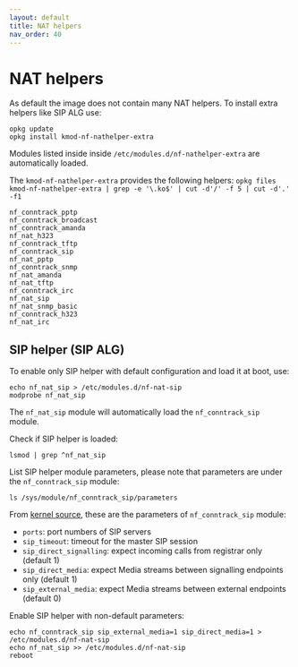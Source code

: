 ```yaml
---
layout: default
title: NAT helpers
nav_order: 40
---
```


# NAT helpers

As default the image does not contain many NAT helpers.
To install extra helpers like SIP ALG use:
```
opkg update
opkg install kmod-nf-nathelper-extra
```

Modules listed inside inside `/etc/modules.d/nf-nathelper-extra` are automatically loaded.

The `kmod-nf-nathelper-extra` provides the following helpers: 
`opkg files kmod-nf-nathelper-extra | grep -e '\.ko$' | cut -d'/' -f 5 | cut -d'.' -f1`
```
nf_conntrack_pptp
nf_conntrack_broadcast
nf_conntrack_amanda
nf_nat_h323
nf_conntrack_tftp
nf_conntrack_sip
nf_nat_pptp
nf_conntrack_snmp
nf_nat_amanda
nf_nat_tftp
nf_conntrack_irc
nf_nat_sip
nf_nat_snmp_basic
nf_conntrack_h323
nf_nat_irc
```

## SIP helper (SIP ALG)

To enable only SIP helper with default configuration and load it at boot, use:
```
echo nf_nat_sip > /etc/modules.d/nf-nat-sip
modprobe nf_nat_sip
```
The `nf_nat_sip` module will automatically load the `nf_conntrack_sip` module.

Check if SIP helper is loaded:
```
lsmod | grep ^nf_nat_sip
```

List SIP helper module parameters, please note that parameters are under the `nf_conntrack_sip` module:
```
ls /sys/module/nf_conntrack_sip/parameters
```

From [kernel source](https://github.com/torvalds/linux/blob/v5.10/net/netfilter/nf_conntrack_sip.c), these are the parameters of `nf_conntrack_sip` module:
- `ports`: port numbers of SIP servers
- `sip_timeout`: timeout for the master SIP session
- `sip_direct_signalling`: expect incoming calls from registrar only (default 1)
- `sip_direct_media`: expect Media streams between signalling endpoints only (default 1)
- `sip_external_media`: expect Media streams between external endpoints (default 0)


Enable SIP helper with non-default parameters:
```
echo nf_conntrack_sip sip_external_media=1 sip_direct_media=1 > /etc/modules.d/nf-nat-sip
echo nf_nat_sip >> /etc/modules.d/nf-nat-sip
reboot
```
